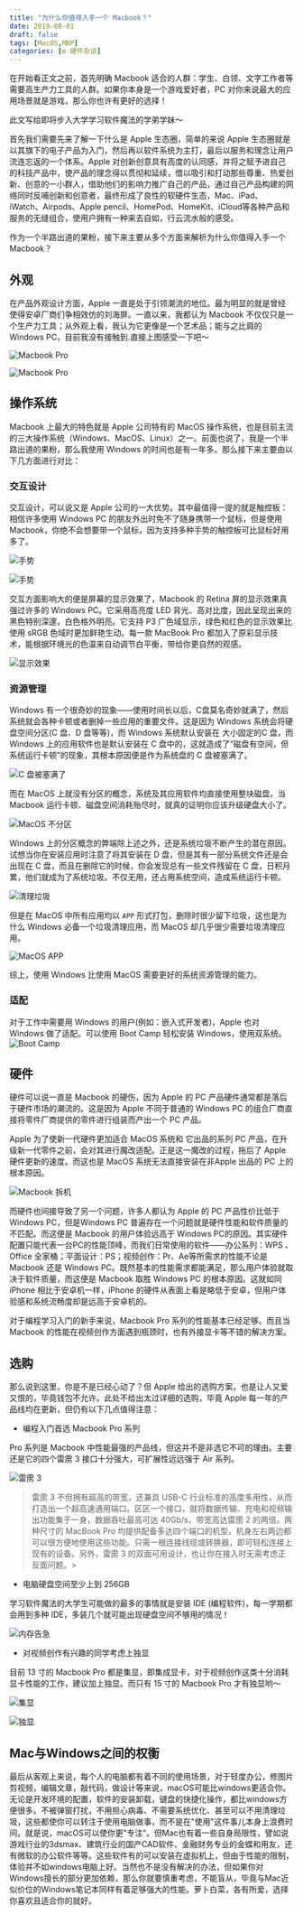 ```yaml
---
title: "为什么你值得入手一个 Macbook？"
date: 2019-08-01
draft: false
tags: [MacOS,MBP]
categories: [⚙️ 硬件杂谈]
---
```

在开始看正文之前，首先明确 Macbook 适合的人群：学生、白领、文字工作者等需要高生产力工具的人群。如果你本身是一个游戏爱好者，PC 对你来说最大的应用场景就是游戏，那么你也许有更好的选择！

此文写给即将步入大学学习软件魔法的学弟学妹～

首先我们需要先来了解一下什么是 Apple 生态圈，简单的来说 Apple 生态圈就是以其旗下的电子产品为入门，然后再以软件系统为主打，最后以服务和理念让用户流连忘返的一个体系。Apple 对创新创意具有高度的认同感，并将之赋予进自己的科技产品中，使产品的理念得以贯彻和延续，借以吸引和打动那些尊重、热爱创新、创意的一小群人，借助他们的影响力推广自己的产品，通过自己产品构建的网络同时反哺创新和创意者，最终形成了良性的软硬件生态，Mac、iPad、iWatch、Airpods、Apple pencil、HomePod、HomeKit、iCloud等各种产品和服务的无缝组合，使用户拥有一种来去自如，行云流水般的感受。

作为一个半路出道的果粉，接下来主要从多个方面来解析为什么你值得入手一个 Macbook？

## 外观

在产品外观设计方面，Apple 一直是处于引领潮流的地位。最为明显的就是曾经使得安卓厂商们争相效仿的刘海屏。一直以来，我都认为 Macbook 不仅仅只是一个生产力工具；从外观上看，我认为它更像是一个艺术品；能与之比肩的 Windows PC，目前我没有接触到.直接上图感受一下吧～

![Macbook Pro](https://tva1.sinaimg.cn/large/0082zybpgy1gbze62upejj31el0u0qv5.jpg)

![Macbook Pro](https://tva1.sinaimg.cn/large/0082zybpgy1gbze64doypj31gi0u0hdu.jpg)

## 操作系统

Macbook 上最大的特色就是 Apple 公司特有的 MacOS 操作系统，也是目前主流的三大操作系统（Windows、MacOS、Linux）之一。前面也说了，我是一个半路出道的果粉，那么我使用 Windows 的时间也是有一年多。那么接下来主要由以下几方面进行对比：

### 交互设计

交互设计，可以说又是 Apple 公司的一大优势。其中最值得一提的就是触控板：相信许多使用 Windows PC 的朋友外出时免不了随身携带一个鼠标，但是使用 Macbook，你绝不会想要带一个鼠标，因为支持多种手势的触控板可比鼠标好用多了。

![手势](https://s2.ax1x.com/2019/12/17/QIO4Nd.gif)

![手势](https://s2.ax1x.com/2019/12/17/QIXRx0.gif)

交互方面影响大的便是屏幕的显示效果了，Macbook 的 Retina 屏的显示效果真强过许多的 Windows PC。它采用高亮度 LED 背光、高对比度，因此呈现出来的黑色特别深邃，白色格外明亮。它支持 P3 广色域显示，绿色和红色的显示效果比使用 sRGB 色域时更加鲜艳生动。每一款 MacBook Pro 都加入了原彩显示技术，能根据环境光的色温来自动调节白平衡，带给你更自然的观感。

![显示效果](https://tva1.sinaimg.cn/large/0082zybpgy1gbze7ro6v3j313l0u0b2c.jpg)

### 资源管理

Windows 有一个很奇妙的现象——使用时间长以后，C盘莫名奇妙就满了，然后系统就会各种卡顿或者删掉一些应用的重要文件。这是因为 Windows 系统会将硬盘空间分区(C 盘、D 盘等等)，而 Windows 系统默认安装在 大小固定的C 盘，而 Windows 上的应用软件也是默认安装在 C 盘中的，这就造成了“磁盘有空间，但系统运行卡顿”的现象，其根本原因便是作为系统盘的 C 盘被塞满了。

![C 盘被塞满了](https://tva1.sinaimg.cn/large/0082zybpgy1gbze7v457cj319w0u0411.jpg)

而在 MacOS 上就没有分区的概念，系统及其应用软件均直接使用整块磁盘。当 Macbook 运行卡顿、磁盘空间消耗殆尽时，就真的证明你应该升级硬盘大小了。

![MacOS 不分区](https://tva1.sinaimg.cn/large/0082zybpgy1gbze7xaahyj31cp0u0h70.jpg)

Windows 上的分区概念的弊端除上述之外，还是系统垃圾不断产生的潜在原因。试想当你在安装应用时注意了将其安装在 D 盘，但是其有一部分系统文件还是会出现在 C 盘，而且在删除它的时候，你会发现总有一些文件残留在 C 盘，日积月累，他们就成为了系统垃圾。不仅无用，还占用系统空间，造成系统运行卡顿。

![清理垃圾](https://tva1.sinaimg.cn/large/0082zybpgy1gbze7yev1ij30mu0aw0t7.jpg)

但是在 MacOS 中所有应用均以 ```APP``` 形式打包，删除时很少留下垃圾，这也是为什么 Windows 必备一个垃圾清理应用，而 MacOS 却几乎很少需要垃圾清理应用。

![MacOS APP](https://tva1.sinaimg.cn/large/0082zybpgy1gbze7zgc7bj316s0o8tvf.jpg)

综上，使用 Windows 比使用 MacOS 需要更好的系统资源管理的能力。

### 适配

对于工作中需要用 Windows 的用户(例如：嵌入式开发者)，Apple 也对 Windows 做了适配。可以使用 Boot Camp 轻松安装 Windows，使用双系统。
![ Boot Camp ](https://tva1.sinaimg.cn/large/0082zybpgy1gbze80v2o2j316v0u0wue.jpg)

## 硬件

硬件可以说一直是 Macbook 的硬伤，因为 Apple 的 PC 产品硬件通常都是落后于硬件市场的潮流的。这是因为 Apple 不同于普通的 Windows PC 的组合厂商直接将零件厂商提供的零件进行组装而产出一个 PC 产品。

Apple 为了使新一代硬件更加适合 MacOS 系统和 它出品的系列 PC 产品，在升级新一代零件之前，会对其进行魔改适配。正是这一魔改的过程，拖后了 Apple 硬件更新的速度。而这也是 MacOS 系统无法直接安装在非Apple 出品的 PC 上的根本原因。

![Macbook 拆机](https://tva1.sinaimg.cn/large/0082zybpgy1gbze82feskj311y0sggp9.jpg)

而硬件也间接导致了另一个问题，许多人都认为 Apple 的 PC 产品性价比低于 Windows PC，但是Windows PC 普遍存在一个问题就是硬件性能和软件质量的不匹配。而这便是 Macbook 的用户体验远高于 Windows PC的原因。其实硬件配置只能代表一台PC的性能顶峰，而我们日常使用的软件——办公系列：WPS 、Office 全家桶；平面设计：PS；视频创作：Pr、Ae等所需求的性能不论是 Macbook 还是 Windows PC。既然基本的性能需求都能满足，那么用户体验就取决于软件质量，而这便是 Macbook 取胜 Windows PC 的根本原因。这就如同 iPhone 相比于安卓机一样，iPhone 的硬件从表面上看是略低于安卓，但用户体验感和系统流畅度却是远高于安卓机的。

对于编程学习入门的新手来说，Macbook Pro 系列的性能基本已经足够。而且当 Macbook 的性能在视频创作方面遇到瓶颈时，也有外接显卡等不错的解决方案。

## 选购

那么说到这里，你是不是已经心动了？但 Apple 给出的选购方案，也是让人又爱又恨的，毕竟钱包不允许。此处不给出太过详细的选购，毕竟 Apple 每一年的产品线均在更新，但仍有以下几点值得注意：

+ 编程入门首选 Macbook Pro 系列

Pro 系列是 Macbook 中性能最强的产品线，但这并不是非选它不可的理由。主要还是它的四个雷雳 3 接口十分强大，可扩展性远远强于 Air 系列。

![雷雳 3 ](https://tva1.sinaimg.cn/large/0082zybpgy1gbze83so39j323e0qa1kx.jpg)

>雷雳 3 不但拥有超高的带宽，还兼具 USB-C 行业标准的高度多用性，从而打造出一个超高速通用端口。区区一个接口，就将数据传输、充电和视频输出功能集于一身，数据吞吐最高可达 40Gb/s，带宽高达雷雳 2 的两倍。两种尺寸的 MacBook Pro 均提供配备多达四个端口的机型，机身左右两边都可以很方便地使用这些功能。只需一根连接线缆或转换器，即可轻松连接上现有的设备。另外，雷雳 3 的双面可用设计，也让你在接入时无需考虑正反面问题。>

+ 电脑硬盘空间至少上到 256GB

学习软件魔法的大学生可能做的最多的事情就是安装 IDE (编程软件)，每一学期都会用到多种 IDE，多装几个就可能出现硬盘空间不够用的情况！

![内存告急](https://tva1.sinaimg.cn/large/0082zybpgy1gbze855lqlj30uo0cygmc.jpg)

+ 对视频创作有兴趣的同学考虑上独显

目前 13 寸的 Macbook Pro 都是集显，即集成显卡，对于视频创作这类十分消耗显卡性能的工作，建议加上独显。而只有 15 寸的 Macbook Pro 才有独显哟～

![集显](https://tva1.sinaimg.cn/large/0082zybpgy1gbze86zkn7j31g50u07m4.jpg)

![独显](https://tva1.sinaimg.cn/large/0082zybpgy1gbze883yk7j31qy0u07o5.jpg)

## Mac与Windows之间的权衡

最后从客观上来说，每个人的电脑都有着不同的使用场景，对于轻度办公，修图片剪视频，编辑文章，敲代码，做设计等来说，macOS可能比windows更适合你。无论是开发环境的配置，软件的安装卸载，键盘的快捷化操作，都比windows方便很多。不被弹窗打扰，不用担心病毒、不需要系统优化、甚至可以不用清理垃圾，这些都使你可以转注于使用电脑做事，而不是在"使用"这件事儿本身上浪费时间。就是说，macOS可以使你更"专注"。但Mac也有着一些自身局限性，譬如说游戏行业的3dsmax、建筑行业的国产CAD软件、金融财务专业的金蝶和用友，还有微软的办公软件等等。这些软件有的可以安装在虚拟机上，但由于性能的限制，体验并不如windows电脑上好。当然也不是没有解决的办法，但如果你对Windows擅长的部分更加依赖，那么你就要慎重考虑，不能盲从，毕竟与Mac近似价位的Windows笔记本同样有着足够强大的性能。萝卜白菜，各有所爱，选择你喜欢且适合你的就好。
